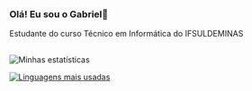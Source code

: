 ### Olá! Eu sou o Gabriel👋
Estudante do curso Técnico em Informática do IFSULDEMINAS
##
![Minhas estatísticas](https://github-readme-stats.vercel.app/api?username=GabrielPGoncalves&theme=dark&bg_color=00000000&show_icons=true&hide=prs,issues,&count_private=true&locale=pt-br&hide_border=true)

[![Linguagens mais usadas](https://github-readme-stats.vercel.app/api/top-langs/?username=GabrielPGoncalves&theme=dark&bg_color=00000000&layout=compact&locale=pt-br&hide_border=true)](https://github.com/anuraghazra/github-readme-stats)



